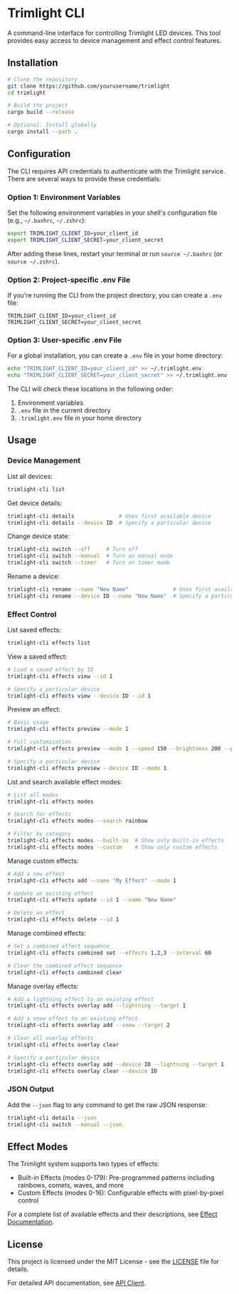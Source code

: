 # Trimlight CLI

A command-line interface for controlling Trimlight LED devices. This tool provides easy access to device management and effect control features.

## Installation

```bash
# Clone the repository
git clone https://github.com/yourusername/trimlight
cd trimlight

# Build the project
cargo build --release

# Optional: Install globally
cargo install --path .
```

## Configuration

The CLI requires API credentials to authenticate with the Trimlight service. There are several ways to provide these credentials:

### Option 1: Environment Variables
Set the following environment variables in your shell's configuration file (e.g., `~/.bashrc`, `~/.zshrc`):
```bash
export TRIMLIGHT_CLIENT_ID=your_client_id
export TRIMLIGHT_CLIENT_SECRET=your_client_secret
```
After adding these lines, restart your terminal or run `source ~/.bashrc` (or `source ~/.zshrc`).

### Option 2: Project-specific .env File
If you're running the CLI from the project directory, you can create a `.env` file:
```env
TRIMLIGHT_CLIENT_ID=your_client_id
TRIMLIGHT_CLIENT_SECRET=your_client_secret
```

### Option 3: User-specific .env File
For a global installation, you can create a `.env` file in your home directory:
```bash
echo "TRIMLIGHT_CLIENT_ID=your_client_id" >> ~/.trimlight.env
echo "TRIMLIGHT_CLIENT_SECRET=your_client_secret" >> ~/.trimlight.env
```

The CLI will check these locations in the following order:
1. Environment variables
2. `.env` file in the current directory
3. `.trimlight.env` file in your home directory

## Usage

### Device Management

List all devices:
```bash
trimlight-cli list
```

Get device details:
```bash
trimlight-cli details              # Uses first available device
trimlight-cli details --device ID  # Specify a particular device
```

Change device state:
```bash
trimlight-cli switch --off     # Turn off
trimlight-cli switch --manual  # Turn on manual mode
trimlight-cli switch --timer   # Turn on timer mode
```

Rename a device:
```bash
trimlight-cli rename --name "New Name"              # Uses first available device
trimlight-cli rename --device ID --name "New Name"  # Specify a particular device
```

### Effect Control

List saved effects:
```bash
trimlight-cli effects list
```

View a saved effect:
```bash
# Load a saved effect by ID
trimlight-cli effects view --id 1

# Specify a particular device
trimlight-cli effects view --device ID --id 1
```

Preview an effect:
```bash
# Basic usage
trimlight-cli effects preview --mode 1

# Full customization
trimlight-cli effects preview --mode 1 --speed 150 --brightness 200 --pixel-len 45 --reverse

# Specify a particular device
trimlight-cli effects preview --device ID --mode 1
```

List and search available effect modes:
```bash
# List all modes
trimlight-cli effects modes

# Search for effects
trimlight-cli effects modes --search rainbow

# Filter by category
trimlight-cli effects modes --built-in  # Show only built-in effects
trimlight-cli effects modes --custom    # Show only custom effects
```

Manage custom effects:
```bash
# Add a new effect
trimlight-cli effects add --name "My Effect" --mode 1

# Update an existing effect
trimlight-cli effects update --id 1 --name "New Name"

# Delete an effect
trimlight-cli effects delete --id 1
```

Manage combined effects:
```bash
# Set a combined effect sequence
trimlight-cli effects combined set --effects 1,2,3 --interval 60

# Clear the combined effect sequence
trimlight-cli effects combined clear
```

Manage overlay effects:
```bash
# Add a lightning effect to an existing effect
trimlight-cli effects overlay add --lightning --target 1

# Add a snow effect to an existing effect
trimlight-cli effects overlay add --snow --target 2

# Clear all overlay effects
trimlight-cli effects overlay clear

# Specify a particular device
trimlight-cli effects overlay add --device ID --lightning --target 1
trimlight-cli effects overlay clear --device ID
```

### JSON Output

Add the `--json` flag to any command to get the raw JSON response:
```bash
trimlight-cli details --json
trimlight-cli switch --manual --json
```

## Effect Modes

The Trimlight system supports two types of effects:
- Built-in Effects (modes 0-179): Pre-programmed patterns including rainbows, comets, waves, and more
- Custom Effects (modes 0-16): Configurable effects with pixel-by-pixel control

For a complete list of available effects and their descriptions, see [Effect Documentation](docs/effects.md).

## License

This project is licensed under the MIT License - see the [LICENSE](LICENSE) file for details.

For detailed API documentation, see [API Client](docs/api-client.md).
